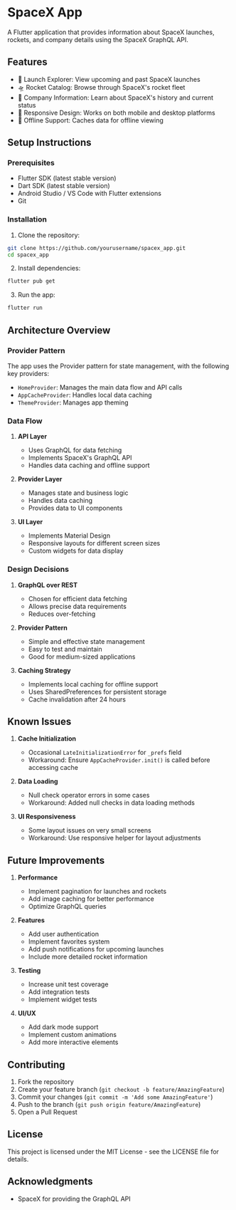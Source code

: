 # SpaceX App

A Flutter application that provides information about SpaceX launches, rockets, and company details using the SpaceX GraphQL API.

## Features

- 🚀 Launch Explorer: View upcoming and past SpaceX launches
- 🛸 Rocket Catalog: Browse through SpaceX's rocket fleet
- 🏢 Company Information: Learn about SpaceX's history and current status
- 📱 Responsive Design: Works on both mobile and desktop platforms
- 💾 Offline Support: Caches data for offline viewing

## Setup Instructions

### Prerequisites

- Flutter SDK (latest stable version)
- Dart SDK (latest stable version)
- Android Studio / VS Code with Flutter extensions
- Git

### Installation

1. Clone the repository:
```bash
git clone https://github.com/yourusername/spacex_app.git
cd spacex_app
```

2. Install dependencies:
```bash
flutter pub get
```

3. Run the app:
```bash
flutter run
```

## Architecture Overview

### Provider Pattern
The app uses the Provider pattern for state management, with the following key providers:
- `HomeProvider`: Manages the main data flow and API calls
- `AppCacheProvider`: Handles local data caching
- `ThemeProvider`: Manages app theming

### Data Flow
1. **API Layer**
   - Uses GraphQL for data fetching
   - Implements SpaceX's GraphQL API
   - Handles data caching and offline support

2. **Provider Layer**
   - Manages state and business logic
   - Handles data caching
   - Provides data to UI components

3. **UI Layer**
   - Implements Material Design
   - Responsive layouts for different screen sizes
   - Custom widgets for data display

### Design Decisions

1. **GraphQL over REST**
   - Chosen for efficient data fetching
   - Allows precise data requirements
   - Reduces over-fetching

2. **Provider Pattern**
   - Simple and effective state management
   - Easy to test and maintain
   - Good for medium-sized applications

3. **Caching Strategy**
   - Implements local caching for offline support
   - Uses SharedPreferences for persistent storage
   - Cache invalidation after 24 hours

## Known Issues

1. **Cache Initialization**
   - Occasional `LateInitializationError` for `_prefs` field
   - Workaround: Ensure `AppCacheProvider.init()` is called before accessing cache

2. **Data Loading**
   - Null check operator errors in some cases
   - Workaround: Added null checks in data loading methods

3. **UI Responsiveness**
   - Some layout issues on very small screens
   - Workaround: Use responsive helper for layout adjustments

## Future Improvements

1. **Performance**
   - Implement pagination for launches and rockets
   - Add image caching for better performance
   - Optimize GraphQL queries

2. **Features**
   - Add user authentication
   - Implement favorites system
   - Add push notifications for upcoming launches
   - Include more detailed rocket information

3. **Testing**
   - Increase unit test coverage
   - Add integration tests
   - Implement widget tests

4. **UI/UX**
   - Add dark mode support
   - Implement custom animations
   - Add more interactive elements

## Contributing

1. Fork the repository
2. Create your feature branch (`git checkout -b feature/AmazingFeature`)
3. Commit your changes (`git commit -m 'Add some AmazingFeature'`)
4. Push to the branch (`git push origin feature/AmazingFeature`)
5. Open a Pull Request

## License

This project is licensed under the MIT License - see the LICENSE file for details.

## Acknowledgments

- SpaceX for providing the GraphQL API